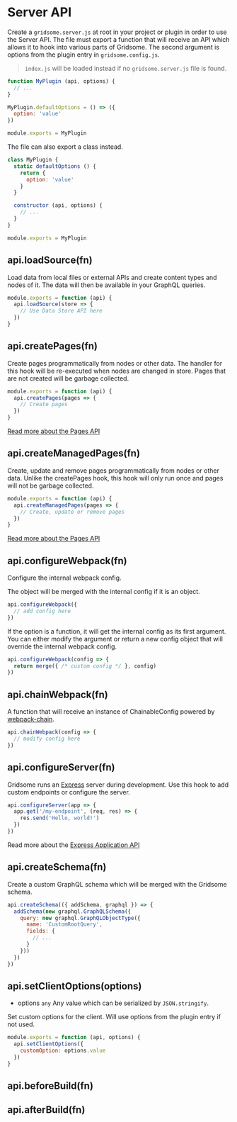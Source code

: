 # Server API

Create a `gridsome.server.js` at root in your project or plugin in order to use the Server API. The file must export a function that will receive an API which allows it to hook into various parts of Gridsome. The second argument is options from the plugin entry in `gridsome.config.js`.

> `index.js` will be loaded instead if no `gridsome.server.js` file is found.

```js
function MyPlugin (api, options) {
  // ...
}

MyPlugin.defaultOptions = () => ({
  option: 'value'
})

module.exports = MyPlugin
```

The file can also export a class instead.

```js
class MyPlugin {
  static defaultOptions () {
    return {
      option: 'value'
    }
  }

  constructor (api, options) {
    // ...
  }
}

module.exports = MyPlugin
```

## api.loadSource(fn)

Load data from local files or external APIs and create content types and nodes of it. The data will then be available in your GraphQL queries.

```js
module.exports = function (api) {
  api.loadSource(store => {
    // Use Data Store API here
  })
}
```

## api.createPages(fn)

Create pages programmatically from nodes or other data. The handler for this hook will be re-executed when nodes are changed in store. Pages that are not created will be garbage collected.

```js
module.exports = function (api) {
  api.createPages(pages => {
    // Create pages
  })
}
```

[Read more about the Pages API](/docs/pages-api)

## api.createManagedPages(fn)

Create, update and remove pages programmatically from nodes or other data. Unlike the createPages hook, this hook will only run once and pages will not be garbage collected.

```js
module.exports = function (api) {
  api.createManagedPages(pages => {
    // Create, update or remove pages
  })
}
```

[Read more about the Pages API](/docs/pages-api#create-managed-pages)

## api.configureWebpack(fn)

Configure the internal webpack config. 

The object will be merged with the internal config if it is an object. 

```js
api.configureWebpack({
  // add config here
})
```

If the option is a function, it will get the internal config as its first argument. You can either modify the argument or return a new config object that will override the internal webpack config.

```js
api.configureWebpack(config => {
  return merge({ /* custom config */ }, config)
})
```

## api.chainWebpack(fn)

A function that will receive an instance of ChainableConfig powered by [webpack-chain](https://github.com/neutrinojs/webpack-chain).

```js
api.chainWebpack(config => {
  // modify config here
})
```

## api.configureServer(fn)

Gridsome runs an [Express](http://expressjs.com) server during development. Use this hook to add custom endpoints or configure the server.

```js
api.configureServer(app => {
  app.get('/my-endpoint', (req, res) => {
    res.send('Hello, world!')
  })
})
```

Read more about the [Express Application API](https://expressjs.com/en/api.html#app)

## api.createSchema(fn)

Create a custom GraphQL schema which will be merged with the Gridsome schema.

```js
api.createSchema(({ addSchema, graphql }) => {
  addSchema(new graphql.GraphQLSchema({
    query: new graphql.GraphQLObjectType({
      name: 'CustomRootQuery',
      fields: {
        // ...
      }
    }))
  })
})
```

## api.setClientOptions(options)

- options `any` Any value which can be serialized by `JSON.stringify`.

Set custom options for the client. Will use options from the plugin entry if not used.

```js
module.exports = function (api, options) {
  api.setClientOptions({
    customOption: options.value
  })
}
```

## api.beforeBuild(fn)

## api.afterBuild(fn)
